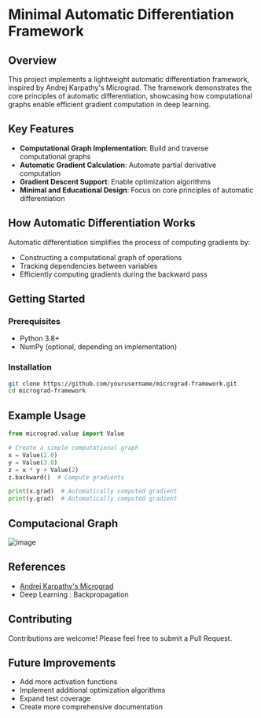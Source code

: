 # Minimal Automatic Differentiation Framework

## Overview

This project implements a lightweight automatic differentiation framework, inspired by Andrej Karpathy's Micrograd. The framework demonstrates the core principles of automatic differentiation, showcasing how computational graphs enable efficient gradient computation in deep learning.

## Key Features

- **Computational Graph Implementation**: Build and traverse computational graphs
- **Automatic Gradient Calculation**: Automate partial derivative computation
- **Gradient Descent Support**: Enable optimization algorithms
- **Minimal and Educational Design**: Focus on core principles of automatic differentiation

## How Automatic Differentiation Works

Automatic differentiation simplifies the process of computing gradients by:
- Constructing a computational graph of operations
- Tracking dependencies between variables
- Efficiently computing gradients during the backward pass

## Getting Started

### Prerequisites
- Python 3.8+
- NumPy (optional, depending on implementation)

### Installation
```bash
git clone https://github.com/yourusername/micrograd-framework.git
cd micrograd-framework
```



## Example Usage

```python
from micrograd.value import Value

# Create a simple computational graph
x = Value(2.0)
y = Value(3.0)
z = x * y + Value(2)
z.backward()  # Compute gradients

print(x.grad)  # Automatically computed gradient
print(y.grad)  # Automatically computed gradient
```

## Computacional Graph

![image](https://github.com/user-attachments/assets/ee79a41b-8862-45b4-9f40-24dae41cb9e5)

## References

- [Andrej Karpathy's Micrograd](https://github.com/karpathy/micrograd)
- Deep Learning : Backpropagation 

## Contributing

Contributions are welcome! Please feel free to submit a Pull Request.


## Future Improvements

- Add more activation functions
- Implement additional optimization algorithms
- Expand test coverage
- Create more comprehensive documentation

